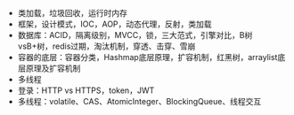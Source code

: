 - 类加载，垃圾回收，运行时内存
- 框架，设计模式，IOC，AOP，动态代理，反射，类加载
- 数据库：ACID，隔离级别，MVCC，锁，三大范式，引擎对比，B树vsB+树，redis过期，淘汰机制，穿透、击穿、雪崩
- 容器的底层：容器分类，Hashmap底层原理，扩容机制，红黑树，arraylist底层原理及扩容机制
- 多线程
- 登录：HTTP vs HTTPS，token，JWT
- 多线程：volatile、CAS、AtomicInteger、BlockingQueue、线程交互